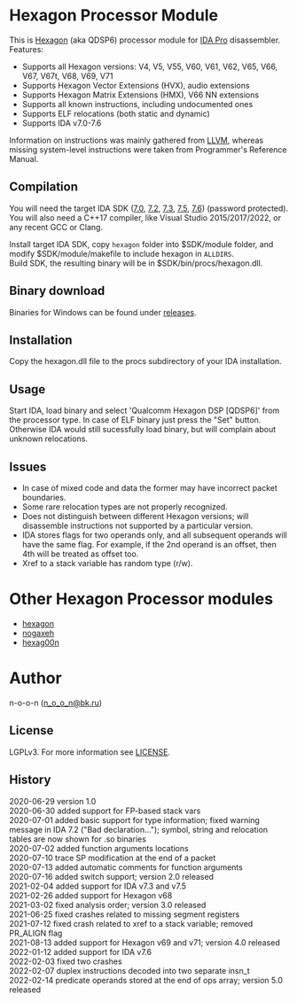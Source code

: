 Hexagon Processor Module
========================
This is [Hexagon](https://developer.qualcomm.com/software/hexagon-dsp-sdk/dsp-processor) (aka QDSP6) processor module for  [IDA Pro](https://www.hex-rays.com/products/ida/) disassembler.
Features:
 * Supports all Hexagon versions: V4, V5, V55, V60, V61, V62, V65, V66, V67, V67t, V68, V69, V71
 * Supports Hexagon Vector Extensions (HVX), audio extensions
 * Supports Hexagon Matrix Extensions (HMX), V66 NN extensions
 * Supports all known instructions, including undocumented ones
 * Supports ELF relocations (both static and dynamic)
 * Supports IDA v7.0-7.6

Information on instructions was mainly gathered from [LLVM](https://github.com/llvm/llvm-project/blob/main/llvm/lib/Target/Hexagon/HexagonDepInstrInfo.td), whereas missing system-level instructions were taken from Programmer's Reference Manual.


Compilation
-----------
You will need the target IDA SDK ([7.0](https://hex-rays.com/products/ida/support/ida/idasdk70.zip), [7.2](https://hex-rays.com/products/ida/support/ida/idasdk72.zip), [7.3](https://hex-rays.com/products/ida/support/ida/idasdk73.zip), [7.5](https://hex-rays.com/products/ida/support/ida/idasdk75.zip), [7.6](https://hex-rays.com/products/ida/support/ida/idasdk76.zip)) (password protected).  
You will also need a C++17 compiler, like Visual Studio 2015/2017/2022, or any recent GCC or Clang.

Install target IDA SDK, copy `hexagon` folder into $SDK/module folder, and modify $SDK/module/makefile to include hexagon in `ALLDIRS`.  
Build SDK, the resulting binary will be in $SDK/bin/procs/hexagon.dll.


Binary download
---------------
Binaries for Windows can be found under [releases](https://github.com/n-o-o-n/idp_hexagon/releases).


Installation
------------
Copy the hexagon.dll file to the procs subdirectory of your IDA installation.


Usage
-----
Start IDA, load binary and select 'Qualcomm Hexagon DSP [QDSP6]' from the processor type.
In case of ELF binary just press the "Set" button.  
Otherwise IDA would still sucessfully load binary, but will complain about unknown relocations.


Issues
------
 * In case of mixed code and data the former may have incorrect packet boundaries.
 * Some rare relocation types are not properly recognized.
 * Does not distinguish between different Hexagon versions; will disassemble instructions not supported by a particular version.
 * IDA stores flags for two operands only, and all subsequent operands will have the same flag. For example, if the 2nd operand is an offset, then 4th will be treated as offset too.
 * Xref to a stack variable has random type (r/w).


Other Hexagon Processor modules
===============================
 * [hexagon](https://github.com/gsmk/hexagon)
 * [nogaxeh](https://github.com/ANSSI-FR/nogaxeh)
 * [hexag00n](https://github.com/programa-stic/hexag00n)


Author
=======
n-o-o-n (n_o_o_n@bk.ru)


License
-------
LGPLv3. For more information see [LICENSE](./LICENSE).


History
-------
2020-06-29 version 1.0  
2020-06-30 added support for FP-based stack vars  
2020-07-01 added basic support for type information; fixed warning message in IDA 7.2 ("Bad declaration..."); symbol, string and relocation tables are now shown for .so binaries  
2020-07-02 added function arguments locations  
2020-07-10 trace SP modification at the end of a packet  
2020-07-13 added automatic comments for function arguments  
2020-07-16 added switch support; version 2.0 released  
2021-02-04 added support for IDA v7.3 and v7.5  
2021-02-26 added support for Hexagon v68  
2021-03-02 fixed analysis order; version 3.0 released  
2021-06-25 fixed crashes related to missing segment registers  
2021-07-12 fixed crash related to xref to a stack variable; removed PR_ALIGN flag  
2021-08-13 added support for Hexagon v69 and v71; version 4.0 released  
2022-01-12 added support for IDA v7.6  
2022-02-03 fixed two crashes  
2022-02-07 duplex instructions decoded into two separate insn_t  
2022-02-14 predicate operands stored at the end of ops array; version 5.0 released  
